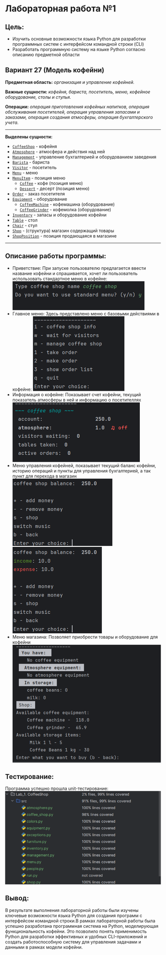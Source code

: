 # Лабораторная работа №1

## Цель:

- Изучить основные возможности языка Python для разработки программных систем с интерфейсом командной строки (CLI)
- Разработать программную систему на языке Python согласно описанию предметной области

## Вариант 27 (Модель кофейни)

**Предметная область:** _организация и управление кофейней._

**Важные сущности:** _кофейня, бариста, посетитель, меню, кофейное оборудование, столы и стулья._

**Операции:** _операция приготовления кофейных напитков, операция обслуживания посетителей, операция управления запасами
и заказами, операция создания атмосферы, операция бухгалтерского учета._

___

**Выделены сущности:**

- [`СoffeeShop`](src/coffee_shop.py?CoffeeShop) - кофейня
- [`Atmosphere`](src/coffee_shop.py?Atmosphere) - атмосфера и действия над ней
- [`Management`](src/management.py?Management) - управление бухгалтерией и оборудованием заведения
- [`Barista`](src/people.py?Barista) - бариста
- [`Visitor`](src/people.py?Visitor) - посетитель
- [`Menu`](src/menu.py?Menu) - меню
- [`MenuItem`](src/menu.py?MenuItem) - позиция меню
    - [`Coffee`](src/menu.py?Coffee) - кофе (позиция меню)
    - [`Dessert`](src/menu.py?Dessert) - десерт (позиция меню)
- [`Order`](src/menu.py?Order) - заказ посетителя
- [`Equipment`](src/equipment.py?Equipment) - оборудование
    - [`CoffeeMachine`](src/equipment.py?CoffeeMachine) - кофемашина (оборудование)
    - [`CoffeeGrinder`](src/equipment.py?CoffeeGrinder) - кофемолка (оборудование)
- [`Inventory`](src/inventory.py?Inventory) - запасы и оборудование кофейни
- [`Table`](src/furniture.py?Table) - стол
- [`Chair`](src/furniture.py?Chair) - стул
- [`Shop`](src/shop.py?Shop) - (структура) магазин содержащий товары
- [`ShopPosition`](src/shop.py?ShopPosition) - позиция продающаяся в магазине

___

## Описание работы программы:

- Приветствие: При запуске пользователю предлагается ввести название кофейни и спрашивается, хочет ли пользователь
  использовать стандартное меню в кофейне:
  ![img.png](img/img.png)
- Главное меню: Здесь представлено меню с базовыми действиями в кофейне:
  ![img_1.png](img/img_1.png)
- Информация о кофейне: Показывает счет кофейни, текущий показатель атмосферы в ней и информацию о посетителлях
  ![img_2.png](img/img_2.png)
- Меню управления кофейней, показывает текущий баланс кофейни, историю операций и пункты для управления бухгалтерией, а
  так пункт для перехода в магазин
  ![img_3.png](img/img_3.png)
  ![img_4.png](img/img_4.png)
- Меню магазина: Позволяет приобрести товары и оборудование для кофейни
  ![img_5.png](img/img_5.png)

## Тестирование:

Программа успешно прошла unit-тестирование:
![coverage](img/tests_coverage.png)

## Вывод:

В результате выполнения лабораторной работы были изучены ключевые возможности языка Python для создания программ с
интерфейсом командной строки.В рамках лабораторной работы была успешно разработана программная система на Python,
моделирующая функциональность кофейни. Это позволило понять применимость Python для разработки эффективных и удобных
CLI-приложений и создать работоспособную систему для управления задачами и данными в рамках модели кофейни.
